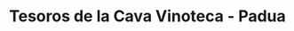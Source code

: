 ---
title: "Tesoros de la Cava Vinoteca - Padua"
url: /san-antonio-de-padua/tesoros-de-la-cava-vinoteca-padua/
shop: vino
---